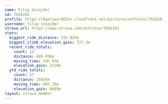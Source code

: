 ```yaml
---
name: Filip Sznajder
id: 7026101
profile: https://dgalywyr863hv.cloudfront.net/pictures/athletes/7026101/2123836/19/large.jpg
username: filip-sznajder
strava_url: https://www.strava.com/athletes/7026101
stats:
  biggest_ride_distance: 335.92km
  biggest_climb_elevation_gain: 727.2m
  recent_ride_totals:
    count: 12
    distance: 689.93km
    moving_time: 29h 07m
    elevation_gain: 3120m
  ytd_ride_totals:
    count: 27
    distance: 1503km
    moving_time: 66h 25m
    elevation_gain: 6685m
layout: strava_member
--- 
```

